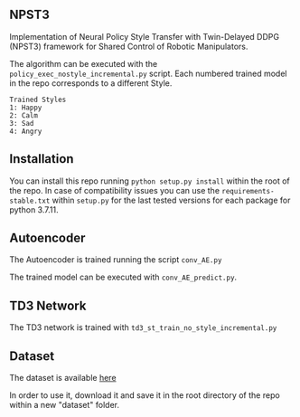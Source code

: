 ## NPST3

Implementation of Neural Policy Style Transfer with Twin-Delayed DDPG (NPST3) framework for Shared Control of Robotic Manipulators.

The algorithm can be executed with the `policy_exec_nostyle_incremental.py` script. Each numbered trained model in the repo corresponds to a different Style.

	Trained Styles
	1: Happy
	2: Calm
	3: Sad
	4: Angry

## Installation

You can install this repo running `python setup.py install` within the root of the repo. In case of compatibility issues you can use the `requirements-stable.txt` within `setup.py` for the last tested versions for each package for python 3.7.11.

## Autoencoder

The Autoencoder is trained running the script `conv_AE.py` 

The trained model can be executed with `conv_AE_predict.py`.

## TD3 Network

The TD3 network is trained with `td3_st_train_no_style_incremental.py`

## Dataset
The dataset is available [here](https://zenodo.org/record/5718543#.YZu-57so9uQ)

In order to use it, download it and save it in the root directory of the repo within a new "dataset" folder.





